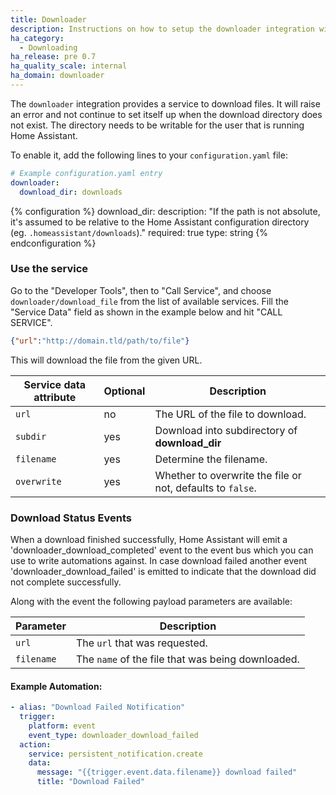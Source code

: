 ```yaml
---
title: Downloader
description: Instructions on how to setup the downloader integration with Home Assistant.
ha_category:
  - Downloading
ha_release: pre 0.7
ha_quality_scale: internal
ha_domain: downloader
---
```


The `downloader` integration provides a service to download files. It will raise an error and not continue to set itself up when the download directory does not exist. The directory needs to be writable for the user that is running Home Assistant.

To enable it, add the following lines to your `configuration.yaml` file:

```yaml
# Example configuration.yaml entry
downloader:
  download_dir: downloads
```

{% configuration %}
download_dir:
  description: "If the path is not absolute, it's assumed to be relative to the Home Assistant configuration directory (eg. `.homeassistant/downloads`)."
  required: true
  type: string
{% endconfiguration %}

### Use the service

Go to the "Developer Tools", then to "Call Service", and choose `downloader/download_file` from the list of available services. Fill the "Service Data" field as shown in the example below and hit "CALL SERVICE".

```json
{"url":"http://domain.tld/path/to/file"}
```

This will download the file from the given URL.

| Service data attribute | Optional | Description                                    |
| ---------------------- | -------- | ---------------------------------------------- |
| `url`                  |       no | The URL of the file to download.               |
| `subdir`               |      yes | Download into subdirectory of **download_dir** |
| `filename`             |      yes | Determine the filename.                        |
| `overwrite`            |      yes | Whether to overwrite the file or not, defaults to `false`. |

### Download Status Events

When a download finished successfully, Home Assistant will emit a 'downloader_download_completed' event to the event bus which you can use to write automations against.
In case download failed another event 'downloader_download_failed' is emitted to indicate that the download did not complete successfully.

Along with the event the following payload parameters are available:

| Parameter | Description                                                                                                                                                                                                                                                    |
|-----------|----------------------------------------------------------------------------------------------------------------------------------------------------------------------------------------------------------------------------------------------------------------|
| `url`  | The `url` that was requested.|                                                                                                                                      
| `filename`    | The `name` of the file that was being downloaded.|

#### Example Automation:

```yaml
- alias: "Download Failed Notification"
  trigger:
    platform: event
    event_type: downloader_download_failed
  action:
    service: persistent_notification.create
    data:
      message: "{{trigger.event.data.filename}} download failed"
      title: "Download Failed"
 ```
